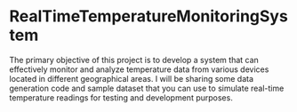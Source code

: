 # RealTimeTemperatureMonitoringSystem
The primary objective of this project is to develop a system that can effectively monitor and analyze temperature data from various devices located in different geographical areas. I will be sharing some data generation code and sample dataset that you can use to simulate real-time temperature readings for testing and development purposes.
